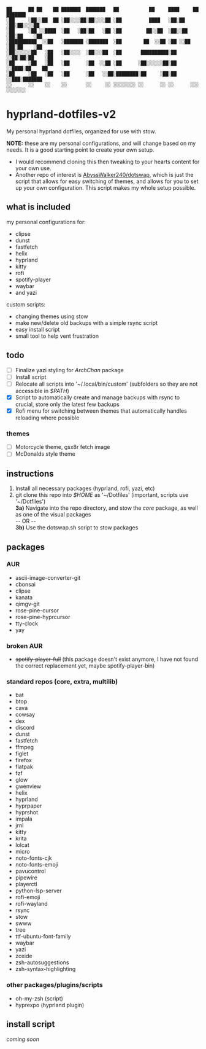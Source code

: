  ```
 ██      ██ ██    ██ ███████  ███████   ██           ██     ████     ██ ███████  
░██     ░██░░██  ██ ░██░░░░██░██░░░░██ ░██          ████   ░██░██   ░██░██░░░░██ 
░██     ░██ ░░████  ░██   ░██░██   ░██ ░██         ██░░██  ░██░░██  ░██░██    ░██
░██████████  ░░██   ░███████ ░███████  ░██        ██  ░░██ ░██ ░░██ ░██░██    ░██
░██░░░░░░██   ░██   ░██░░░░  ░██░░░██  ░██       ██████████░██  ░░██░██░██    ░██
░██     ░██   ░██   ░██      ░██  ░░██ ░██      ░██░░░░░░██░██   ░░████░██    ██ 
░██     ░██   ░██   ░██      ░██   ░░██░████████░██     ░██░██    ░░███░███████  
░░      ░░    ░░    ░░       ░░     ░░ ░░░░░░░░ ░░      ░░ ░░      ░░░ ░░░░░░░   
```

# hyprland-dotfiles-v2
My personal hyprland dotfiles, organized for use with stow.

**NOTE:** these are my personal configurations, and will change based on my needs. It is a good starting point to create your own setup.
* I would recommend cloning this then tweaking to your hearts content for your own use.
* Another repo of interest is [AbyssWalker240/dotswap](https://github.com/AbyssWalker240/dotswap), which is just the script that allows for easy switching of themes, and allows for you to set up your own configuration.  This script makes my whole setup possible.

## what is included
my personal configurations for:
* clipse
* dunst
* fastfetch
* helix
* hyprland
* kitty
* rofi
* spotify-player
* waybar
* and yazi

custom scripts:
* changing themes using stow
* make new/delete old backups with a simple rsync script
* easy install script
* small tool to help vent frustration

## todo

* [ ] Finalize yazi styling for *ArchChan* package
* [ ] Install script
* [ ] Relocate all scripts into '~/.local/bin/custom' (subfolders so they are not accessible in *$PATH*) 
* [x] Script to automatically create and manage backups with rsync to crucial, store only the latest few backups
* [x] Rofi menu for switching between themes that automatically handles reloading where possible

### themes

* [ ] Motorcycle theme, gsx8r fetch image
* [ ] McDonalds style theme

## instructions

1) Install all necessary packages (hyprland, rofi, yazi, etc)
2) git clone this repo into *$HOME* as '\~/Dotfiles' (important, scripts use '\~/Dotfiles')<br/>
**3a)** Navigate into the repo directory, and stow the *core* package, as well as one of the visual packages<br/>
    -- OR --<br/>
**3b)** Use the dotswap.sh script to stow packages

## packages

### AUR

* ascii-image-converter-git
* cbonsai
* clipse
* kanata
* qimgv-git
* rose-pine-cursor
* rose-pine-hyprcursor
* tty-clock
* yay

### broken AUR

* ~~spotify-player-full~~ (this package doesn't exist anymore, I have not found the correct replacement yet, maybe spotify-player-bin)

### standard repos (core, extra, multilib)

* bat
* btop
* cava
* cowsay
* dex
* discord
* dunst
* fastfetch
* ffmpeg
* figlet
* firefox
* flatpak
* fzf
* glow
* gwenview
* helix
* hyprland
* hyprpaper
* hyprshot
* impala
* jrnl
* kitty
* krita
* lolcat
* micro
* noto-fonts-cjk
* noto-fonts-emoji
* pavucontrol
* pipewire
* playerctl
* python-lsp-server
* rofi-emoji
* rofi-wayland
* rsync
* stow
* swww
* tree
* ttf-ubuntu-font-family
* waybar
* yazi
* zoxide
* zsh-autosuggestions
* zsh-syntax-highlighting

### other packages/plugins/scripts

* oh-my-zsh (script)
* hyprexpo (hyprland plugin)

## install script

*coming soon*
